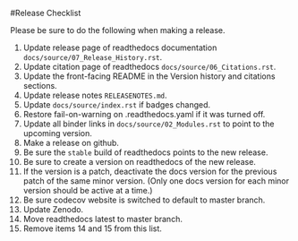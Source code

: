 #Release Checklist

Please be sure to do the following when making a release.

1. Update release page of readthedocs documentation `docs/source/07_Release_History.rst`.
2. Update citation page of readthedocs `docs/source/06_Citations.rst`.
3. Update the front-facing README in the Version history and citations sections.
5. Update release notes `RELEASENOTES.md`.
6. Update `docs/source/index.rst` if badges changed.
7. Restore fail-on-warning on .readthedocs.yaml if it was turned off.
8. Update all binder links in `docs/source/02_Modules.rst` to point to the upcoming version.
9. Make a release on github.
10. Be sure the `stable` build of readthedocs points to the new release.
11. Be sure to create a version on readthedocs of the new release. 
12. If the version is a patch, deactivate the docs version for the previous patch of the same minor version. (Only one docs version for each minor version should be active at a time.)
13. Be sure codecov website is switched to default to master branch.
14. Update Zenodo.
15. Move readthedocs latest to master branch.
16. Remove items 14 and 15 from this list.
